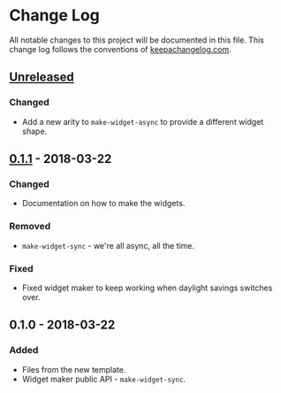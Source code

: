 # Change Log
All notable changes to this project will be documented in this file. This change log follows the conventions of [keepachangelog.com](http://keepachangelog.com/).

## [Unreleased]
### Changed
- Add a new arity to `make-widget-async` to provide a different widget shape.

## [0.1.1] - 2018-03-22
### Changed
- Documentation on how to make the widgets.

### Removed
- `make-widget-sync` - we're all async, all the time.

### Fixed
- Fixed widget maker to keep working when daylight savings switches over.

## 0.1.0 - 2018-03-22
### Added
- Files from the new template.
- Widget maker public API - `make-widget-sync`.

[Unreleased]: https://github.com/your-name/butler/compare/0.1.1...HEAD
[0.1.1]: https://github.com/your-name/butler/compare/0.1.0...0.1.1
